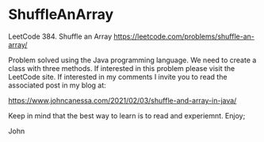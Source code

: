 # ShuffleAnArray
LeetCode 384. Shuffle an Array
https://leetcode.com/problems/shuffle-an-array/

Problem solved using the Java programming language.
We need to create a class with three methods.
If interested in this problem please visit the LeetCode site.
If interested in my comments I invite you to read the associated
post in my blog at:

https://www.johncanessa.com/2021/02/03/shuffle-and-array-in-java/

Keep in mind that the best way to learn is to read and experiemnt.
Enjoy;

John
